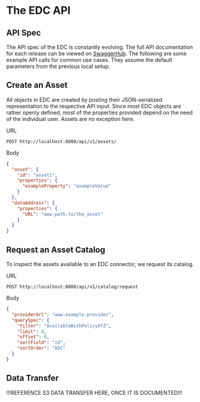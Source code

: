 # The EDC API

## API Spec

The API spec of the EDC is constantly evolving.
The full API documentation for each release can be viewed on [SwaggerHub](https://app.swaggerhub.com/apis/eclipse-edc-bot/management-api/0.0.1-SNAPSHOT).
The following are some example API calls for common use cases.
They assume the default parameters from the previous local setup. 

## Create an Asset

All objects in EDC are created by posting their JSON-serialized representation to the respective API input.
Since most EDC objects are rather openly defined, most of the properties provided depend on the need of the individual user.
Assets are no exception here.

URL
```http request
POST http://localhost:8080/api/v1/assets/
```

Body
```json
{
  "asset": {
    "id": "asset1",
    "properties": {
      "exampleProperty": "exampleValue"
    }
  },
  "dataAddress": {
    "properties": {
      "URL": "www.path.to/the_asset"
    }
  }
}
```

## Request an Asset Catalog

To inspect the assets available to an EDC connector, we request its catalog.

URL
```http request
POST http://localhost:8080/api/v1/catalog/request
```

Body
```json
{
  "providerUrl": "www.example.provider",
  "querySpec": {
    "filter": "AvailableWithPolicyXYZ",
    "limit": 0,
    "offset": 0,
    "sortField": "id",
    "sortOrder": "ASC"
  }
}
```


## Data Transfer
!!!REFERENCE S3 DATA TRANSFER HERE, ONCE IT IS DOCUMENTED!!!
